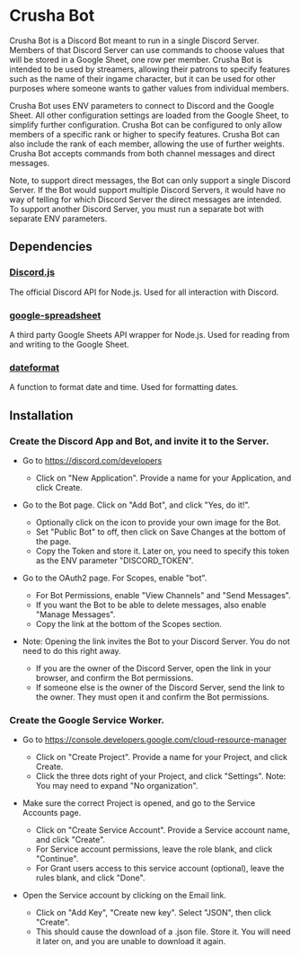 # Crusha Bot

Crusha Bot is a Discord Bot meant to run in a single Discord Server. Members of that Discord Server can use commands to choose values that will be stored in a Google Sheet, one row per member. Crusha Bot is intended to be used by streamers, allowing their patrons to specify features such as the name of their ingame character, but it can be used for other purposes where someone wants to gather values from individual members.

Crusha Bot uses ENV parameters to connect to Discord and the Google Sheet. All other configuration settings are loaded from the Google Sheet, to simplify further configuration. Crusha Bot can be configured to only allow members of a specific rank or higher to specify features. Crusha Bot can also include the rank of each member, allowing the use of further weights. Crusha Bot accepts commands from both channel messages and direct messages.

Note, to support direct messages, the Bot can only support a single Discord Server. If the Bot would support multiple Discord Servers, it would have no way of telling for which Discord Server the direct messages are intended. To support another Discord Server, you must run a separate bot with separate ENV parameters.

## Dependencies

### [Discord.js](https://discord.js.org)

The official Discord API for Node.js. Used for all interaction with Discord.

### [google-spreadsheet](https://theoephraim.github.io/node-google-spreadsheet)

A third party Google Sheets API wrapper for Node.js. Used for reading from and writing to the Google Sheet.

### [dateformat](https://github.com/felixge/node-dateformat)

A function to format date and time. Used for formatting dates.

## Installation

### Create the Discord App and Bot, and invite it to the Server.

* Go to https://discord.com/developers
  	* Click on "New Application". Provide a name for your Application, and click Create.

* Go to the Bot page. Click on "Add Bot", and click "Yes, do it!".
  	* Optionally click on the icon to provide your own image for the Bot.
  	* Set "Public Bot" to off, then click on Save Changes at the bottom of the page.
  	* Copy the Token and store it. Later on, you need to specify this token as the ENV parameter "DISCORD_TOKEN".

* Go to the OAuth2 page. For Scopes, enable "bot".
  	* For Bot Permissions, enable "View Channels" and "Send Messages".
  	* If you want the Bot to be able to delete messages, also enable "Manage Messages".
  	* Copy the link at the bottom of the Scopes section.

* Note: Opening the link invites the Bot to your Discord Server. You do not need to do this right away.
  	* If you are the owner of the Discord Server, open the link in your browser, and confirm the Bot permissions.
  	* If someone else is the owner of the Discord Server, send the link to the owner. They must open it and confirm the Bot permissions.

### Create the Google Service Worker.

* Go to https://console.developers.google.com/cloud-resource-manager
	* Click on "Create Project". Provide a name for your Project, and click Create.
	* Click the three dots right of your Project, and click "Settings". Note: You may need to expand "No organization".

* Make sure the correct Project is opened, and go to the Service Accounts page.
	* Click on "Create Service Account". Provide a Service account name, and click "Create".
	* For Service account permissions, leave the role blank, and click "Continue".
	* For Grant users access to this service account (optional), leave the rules blank, and click "Done".

* Open the Service account by clicking on the Email link.
	* Click on "Add Key", "Create new key". Select "JSON", then click "Create".
	* This should cause the download of a .json file. Store it. You will need it later on, and you are unable to download it again.


